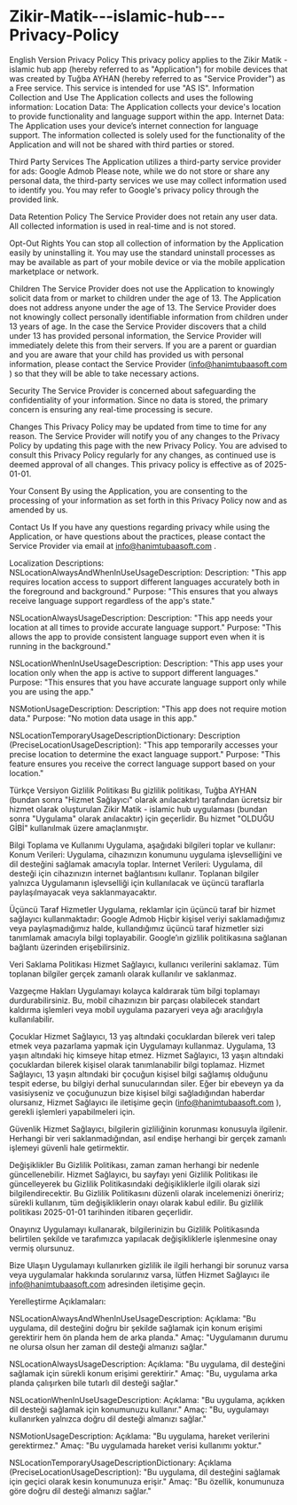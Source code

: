 # Zikir-Matik---islamic-hub---Privacy-Policy
English Version
Privacy Policy
This privacy policy applies to the Zikir Matik - islamic hub app (hereby referred to as "Application") for mobile devices that was created by Tuğba AYHAN (hereby referred to as "Service Provider") as a Free service. This service is intended for use "AS IS".
Information Collection and Use
The Application collects and uses the following information:
Location Data: The Application collects your device's location to provide functionality and language support within the app.
Internet Data: The Application uses your device’s internet connection for language support.
The information collected is solely used for the functionality of the Application and will not be shared with third parties or stored.

Third Party Services
The Application utilizes a third-party service provider for ads:
Google Admob
Please note, while we do not store or share any personal data, the third-party services we use may collect information used to identify you. You may refer to Google's privacy policy through the provided link.

Data Retention Policy
The Service Provider does not retain any user data. All collected information is used in real-time and is not stored.

Opt-Out Rights
You can stop all collection of information by the Application easily by uninstalling it. You may use the standard uninstall processes as may be available as part of your mobile device or via the mobile application marketplace or network.

Children
The Service Provider does not use the Application to knowingly solicit data from or market to children under the age of 13. The Application does not address anyone under the age of 13. The Service Provider does not knowingly collect personally identifiable information from children under 13 years of age. In the case the Service Provider discovers that a child under 13 has provided personal information, the Service Provider will immediately delete this from their servers. If you are a parent or guardian and you are aware that your child has provided us with personal information, please contact the Service Provider (info@hanimtubaasoft.com ) so that they will be able to take necessary actions.

Security
The Service Provider is concerned about safeguarding the confidentiality of your information. Since no data is stored, the primary concern is ensuring any real-time processing is secure.

Changes
This Privacy Policy may be updated from time to time for any reason. The Service Provider will notify you of any changes to the Privacy Policy by updating this page with the new Privacy Policy. You are advised to consult this Privacy Policy regularly for any changes, as continued use is deemed approval of all changes.
This privacy policy is effective as of 2025-01-01.

Your Consent
By using the Application, you are consenting to the processing of your information as set forth in this Privacy Policy now and as amended by us.

Contact Us
If you have any questions regarding privacy while using the Application, or have questions about the practices, please contact the Service Provider via email at info@hanimtubaasoft.com .

Localization Descriptions:
NSLocationAlwaysAndWhenInUseUsageDescription:
Description: "This app requires location access to support different languages accurately both in the foreground and background."
Purpose: "This ensures that you always receive language support regardless of the app's state."

NSLocationAlwaysUsageDescription:
Description: "This app needs your location at all times to provide accurate language support."
Purpose: "This allows the app to provide consistent language support even when it is running in the background."

NSLocationWhenInUseUsageDescription:
Description: "This app uses your location only when the app is active to support different languages."
Purpose: "This ensures that you have accurate language support only while you are using the app."

NSMotionUsageDescription:
Description: "This app does not require motion data."
Purpose: "No motion data usage in this app."

NSLocationTemporaryUsageDescriptionDictionary:
Description (PreciseLocationUsageDescription): "This app temporarily accesses your precise location to determine the exact language support."
Purpose: "This feature ensures you receive the correct language support based on your location."

Türkçe Versiyon
Gizlilik Politikası
Bu gizlilik politikası, Tuğba AYHAN (bundan sonra "Hizmet Sağlayıcı" olarak anılacaktır) tarafından ücretsiz bir hizmet olarak oluşturulan Zikir Matik - islamic hub uygulaması (bundan sonra "Uygulama" olarak anılacaktır) için geçerlidir. Bu hizmet "OLDUĞU GİBİ" kullanılmak üzere amaçlanmıştır.

Bilgi Toplama ve Kullanımı
Uygulama, aşağıdaki bilgileri toplar ve kullanır:
Konum Verileri: Uygulama, cihazınızın konumunu uygulama işlevselliğini ve dil desteğini sağlamak amacıyla toplar.
Internet Verileri: Uygulama, dil desteği için cihazınızın internet bağlantısını kullanır.
Toplanan bilgiler yalnızca Uygulamanın işlevselliği için kullanılacak ve üçüncü taraflarla paylaşılmayacak veya saklanmayacaktır.

Üçüncü Taraf Hizmetler
Uygulama, reklamlar için üçüncü taraf bir hizmet sağlayıcı kullanmaktadır:
Google Admob
Hiçbir kişisel veriyi saklamadığımız veya paylaşmadığımız halde, kullandığımız üçüncü taraf hizmetler sizi tanımlamak amacıyla bilgi toplayabilir. Google’ın gizlilik politikasına sağlanan bağlantı üzerinden erişebilirsiniz.

Veri Saklama Politikası
Hizmet Sağlayıcı, kullanıcı verilerini saklamaz. Tüm toplanan bilgiler gerçek zamanlı olarak kullanılır ve saklanmaz.

Vazgeçme Hakları
Uygulamayı kolayca kaldırarak tüm bilgi toplamayı durdurabilirsiniz. Bu, mobil cihazınızın bir parçası olabilecek standart kaldırma işlemleri veya mobil uygulama pazaryeri veya ağı aracılığıyla kullanılabilir.

Çocuklar
Hizmet Sağlayıcı, 13 yaş altındaki çocuklardan bilerek veri talep etmek veya pazarlama yapmak için Uygulamayı kullanmaz. Uygulama, 13 yaşın altındaki hiç kimseye hitap etmez. Hizmet Sağlayıcı, 13 yaşın altındaki çocuklardan bilerek kişisel olarak tanımlanabilir bilgi toplamaz. Hizmet Sağlayıcı, 13 yaşın altındaki bir çocuğun kişisel bilgi sağlamış olduğunu tespit ederse, bu bilgiyi derhal sunucularından siler. Eğer bir ebeveyn ya da vasisiyseniz ve çocuğunuzun bize kişisel bilgi sağladığından haberdar olursanız, Hizmet Sağlayıcı ile iletişime geçin (info@hanimtubaasoft.com ), gerekli işlemleri yapabilmeleri için.

Güvenlik
Hizmet Sağlayıcı, bilgilerin gizliliğinin korunması konusuyla ilgilenir. Herhangi bir veri saklanmadığından, asıl endişe herhangi bir gerçek zamanlı işlemeyi güvenli hale getirmektir.

Değişiklikler
Bu Gizlilik Politikası, zaman zaman herhangi bir nedenle güncellenebilir. Hizmet Sağlayıcı, bu sayfayı yeni Gizlilik Politikası ile güncelleyerek bu Gizlilik Politikasındaki değişikliklerle ilgili olarak sizi bilgilendirecektir. Bu Gizlilik Politikasını düzenli olarak incelemenizi öneririz; sürekli kullanım, tüm değişikliklerin onayı olarak kabul edilir.
Bu gizlilik politikası 2025-01-01 tarihinden itibaren geçerlidir.

Onayınız
Uygulamayı kullanarak, bilgilerinizin bu Gizlilik Politikasında belirtilen şekilde ve tarafımızca yapılacak değişikliklerle işlenmesine onay vermiş olursunuz.

Bize Ulaşın
Uygulamayı kullanırken gizlilik ile ilgili herhangi bir sorunuz varsa veya uygulamalar hakkında sorularınız varsa, lütfen Hizmet Sağlayıcı ile info@hanimtubaasoft.com adresinden iletişime geçin.

Yerelleştirme Açıklamaları:

NSLocationAlwaysAndWhenInUseUsageDescription:
Açıklama: "Bu uygulama, dil desteğini doğru bir şekilde sağlamak için konum erişimi gerektirir hem ön planda hem de arka planda."
Amaç: "Uygulamanın durumu ne olursa olsun her zaman dil desteği almanızı sağlar."

NSLocationAlwaysUsageDescription:
Açıklama: "Bu uygulama, dil desteğini sağlamak için sürekli konum erişimi gerektirir."
Amaç: "Bu, uygulama arka planda çalışırken bile tutarlı dil desteği sağlar."

NSLocationWhenInUseUsageDescription:
Açıklama: "Bu uygulama, açıkken dil desteği sağlamak için konumunuzu kullanır."
Amaç: "Bu, uygulamayı kullanırken yalnızca doğru dil desteği almanızı sağlar."

NSMotionUsageDescription:
Açıklama: "Bu uygulama, hareket verilerini gerektirmez."
Amaç: "Bu uygulamada hareket verisi kullanımı yoktur."

NSLocationTemporaryUsageDescriptionDictionary:
Açıklama (PreciseLocationUsageDescription): "Bu uygulama, dil desteğini sağlamak için geçici olarak kesin konumunuza erişir."
Amaç: "Bu özellik, konumunuza göre doğru dil desteği almanızı sağlar."
